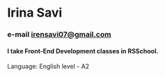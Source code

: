 # Irina Savi
### e-mail irensavi07@gmail.com
#### I take Front-End Development classes in RSSchool.
Language:
English level - A2
